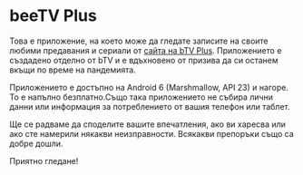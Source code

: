 # beeTV Plus

Това е приложение, на което може да гледате записите на своите любими предавания и сериали от
[сайта на bTV Plus](https://btvplus.bg). Приложението е създадено отделно от bTV и е вдъхновено от
призива да си останем вкъщи по време на пандемията.

Приложението е достъпно на Android 6 (Marshmallow, API 23) и нагоре. То е напълно безплатно.Също
така приложението не събира лични данни или информация за потреблението от вашия телефон или таблет.

Ще се радваме да споделите вашите впечатления, ако ви харесва или ако сте намерили някакви
неизправности. Всякакви препоръки също са добре дошли.

Приятно гледане!